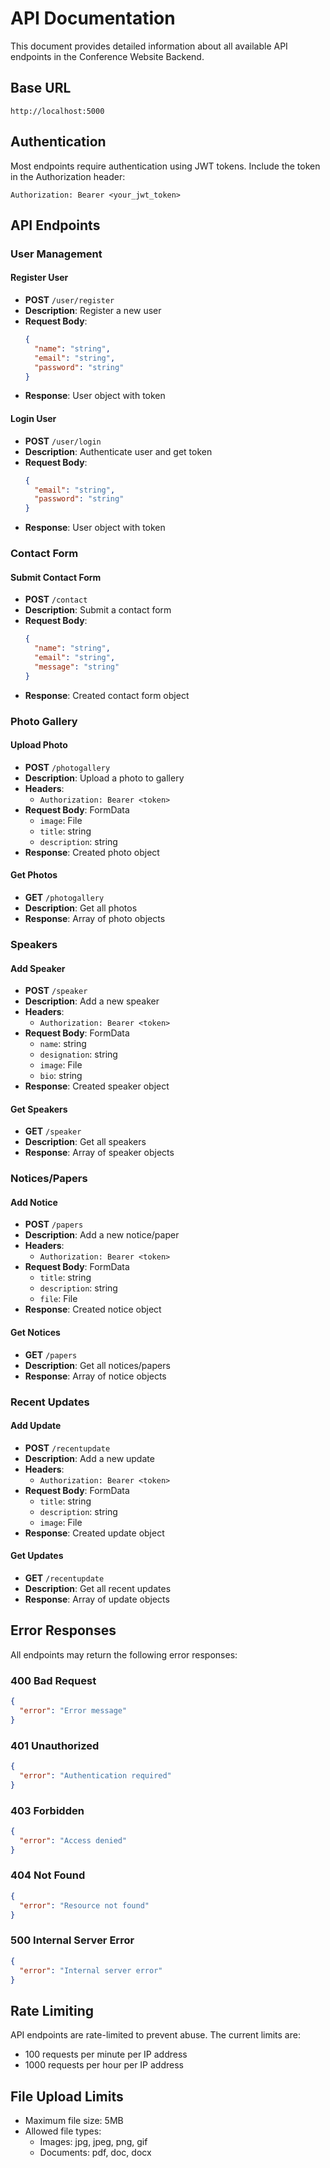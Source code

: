 # API Documentation

This document provides detailed information about all available API endpoints in the Conference Website Backend.

## Base URL

```
http://localhost:5000
```

## Authentication

Most endpoints require authentication using JWT tokens. Include the token in the Authorization header:

```
Authorization: Bearer <your_jwt_token>
```

## API Endpoints

### User Management

#### Register User
- **POST** `/user/register`
- **Description**: Register a new user
- **Request Body**:
  ```json
  {
    "name": "string",
    "email": "string",
    "password": "string"
  }
  ```
- **Response**: User object with token

#### Login User
- **POST** `/user/login`
- **Description**: Authenticate user and get token
- **Request Body**:
  ```json
  {
    "email": "string",
    "password": "string"
  }
  ```
- **Response**: User object with token

### Contact Form

#### Submit Contact Form
- **POST** `/contact`
- **Description**: Submit a contact form
- **Request Body**:
  ```json
  {
    "name": "string",
    "email": "string",
    "message": "string"
  }
  ```
- **Response**: Created contact form object

### Photo Gallery

#### Upload Photo
- **POST** `/photogallery`
- **Description**: Upload a photo to gallery
- **Headers**: 
  - `Authorization: Bearer <token>`
- **Request Body**: FormData
  - `image`: File
  - `title`: string
  - `description`: string
- **Response**: Created photo object

#### Get Photos
- **GET** `/photogallery`
- **Description**: Get all photos
- **Response**: Array of photo objects

### Speakers

#### Add Speaker
- **POST** `/speaker`
- **Description**: Add a new speaker
- **Headers**: 
  - `Authorization: Bearer <token>`
- **Request Body**: FormData
  - `name`: string
  - `designation`: string
  - `image`: File
  - `bio`: string
- **Response**: Created speaker object

#### Get Speakers
- **GET** `/speaker`
- **Description**: Get all speakers
- **Response**: Array of speaker objects

### Notices/Papers

#### Add Notice
- **POST** `/papers`
- **Description**: Add a new notice/paper
- **Headers**: 
  - `Authorization: Bearer <token>`
- **Request Body**: FormData
  - `title`: string
  - `description`: string
  - `file`: File
- **Response**: Created notice object

#### Get Notices
- **GET** `/papers`
- **Description**: Get all notices/papers
- **Response**: Array of notice objects

### Recent Updates

#### Add Update
- **POST** `/recentupdate`
- **Description**: Add a new update
- **Headers**: 
  - `Authorization: Bearer <token>`
- **Request Body**: FormData
  - `title`: string
  - `description`: string
  - `image`: File
- **Response**: Created update object

#### Get Updates
- **GET** `/recentupdate`
- **Description**: Get all recent updates
- **Response**: Array of update objects

## Error Responses

All endpoints may return the following error responses:

### 400 Bad Request
```json
{
  "error": "Error message"
}
```

### 401 Unauthorized
```json
{
  "error": "Authentication required"
}
```

### 403 Forbidden
```json
{
  "error": "Access denied"
}
```

### 404 Not Found
```json
{
  "error": "Resource not found"
}
```

### 500 Internal Server Error
```json
{
  "error": "Internal server error"
}
```

## Rate Limiting

API endpoints are rate-limited to prevent abuse. The current limits are:
- 100 requests per minute per IP address
- 1000 requests per hour per IP address

## File Upload Limits

- Maximum file size: 5MB
- Allowed file types:
  - Images: jpg, jpeg, png, gif
  - Documents: pdf, doc, docx 
